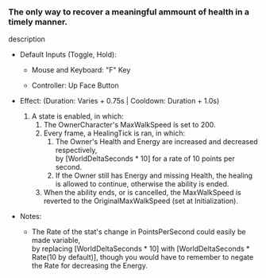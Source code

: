 ### The only way to recover a meaningful ammount of health in a timely manner.

description

- Default Inputs (Toggle, Hold):
    
    - Mouse and Keyboard: "F" Key
        
    - Controller: Up Face Button
        
- Effect: (Duration: Varies + 0.75s | Cooldown: Duration + 1.0s)
    
    1.  A state is enabled, in which:
        1.  The OwnerCharacter's MaxWalkSpeed is set to 200.
        2.  Every frame, a HealingTick is ran, in which:
            1.  The Owner's Health and Energy are increased and decreased respectively,  
                by \[WorldDeltaSeconds \* 10\] for a rate of 10 points per second.
            2.  If the Owner still has Energy and missing Health, the healing is allowed to continue, otherwise the ability is ended.
        3.  When the ability ends, or is cancelled, the MaxWalkSpeed is reverted to the OriginalMaxWalkSpeed (set at Initialization).
- Notes:
    
    - The Rate of the stat's change in PointsPerSecond could easily be made variable,  
        by replacing \[WorldDeltaSeconds \* 10\] with \[WorldDeltaSeconds \* Rate(10 by default)\], though you would have to remember to negate the Rate for decreasing the Energy.

